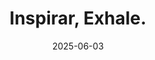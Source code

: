 ---
tags:
- Breath
- Handwritten
date: 2025-06-03
layout: translation.njk
title: Inspirar, Exhale.
---